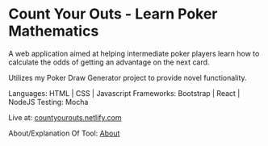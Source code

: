 # Count Your Outs - Learn Poker Mathematics

A web application aimed at helping intermediate poker players learn how to calculate the odds of getting an advantage on the next card.

Utilizes my Poker Draw Generator project to provide novel functionality.

Languages: HTML | CSS | Javascript
Frameworks: Bootstrap | React | NodeJS
Testing: Mocha

Live at: [countyourouts.netlify.com](https://countyourouts.netlify.app/)

About/Explanation Of Tool: [About](https://countyourouts.netlify.app/what-are-outs)


